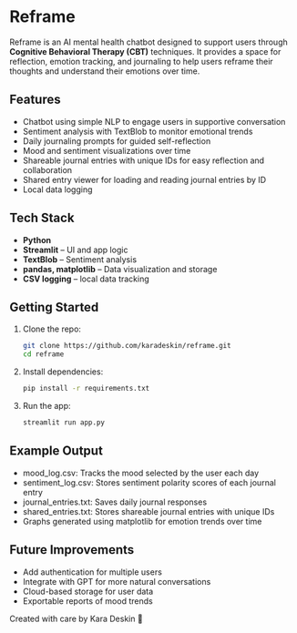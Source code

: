 # Reframe

Reframe is an AI mental health chatbot designed to support users through **Cognitive Behavioral Therapy (CBT)** techniques. It provides a space for reflection, emotion tracking, and journaling to help users reframe their thoughts and understand their emotions over time.

## Features

- Chatbot using simple NLP to engage users in supportive conversation
- Sentiment analysis with TextBlob to monitor emotional trends
- Daily journaling prompts for guided self-reflection
- Mood and sentiment visualizations over time
- Shareable journal entries with unique IDs for easy reflection and collaboration
- Shared entry viewer for loading and reading journal entries by ID
- Local data logging

## Tech Stack

- **Python**
- **Streamlit** – UI and app logic
- **TextBlob** – Sentiment analysis
- **pandas, matplotlib** – Data visualization and storage
- **CSV logging** – local data tracking

## Getting Started

1. Clone the repo:
   ```bash
   git clone https://github.com/karadeskin/reframe.git
   cd reframe
   ```

2. Install dependencies:
   ```bash
   pip install -r requirements.txt
   ```

3. Run the app:
   ```bash
   streamlit run app.py
   ```

## Example Output

- mood_log.csv: Tracks the mood selected by the user each day
- sentiment_log.csv: Stores sentiment polarity scores of each journal entry
- journal_entries.txt: Saves daily journal responses
- shared_entries.txt: Stores shareable journal entries with unique IDs
- Graphs generated using matplotlib for emotion trends over time

## Future Improvements 

- Add authentication for multiple users
- Integrate with GPT for more natural conversations
- Cloud-based storage for user data
- Exportable reports of mood trends

Created with care by Kara Deskin 🧡
